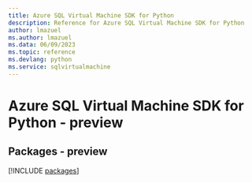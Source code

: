 ```yaml
---
title: Azure SQL Virtual Machine SDK for Python
description: Reference for Azure SQL Virtual Machine SDK for Python
author: lmazuel
ms.author: lmazuel
ms.data: 06/09/2023
ms.topic: reference
ms.devlang: python
ms.service: sqlvirtualmachine
---
```

# Azure SQL Virtual Machine SDK for Python - preview
## Packages - preview
[!INCLUDE [packages](sql-virtual-machine-index.md)]